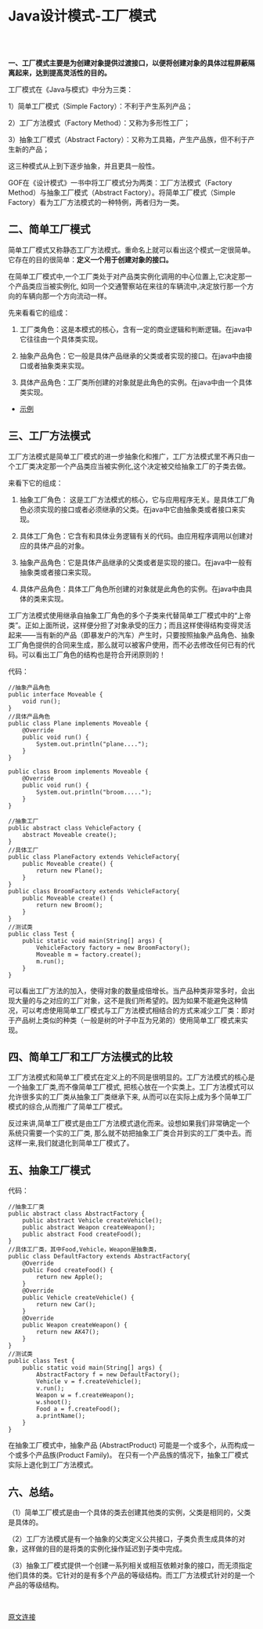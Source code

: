 # Java设计模式-工厂模式

<br>
<br>

**一、工厂模式主要是为创建对象提供过渡接口，以便将创建对象的具体过程屏蔽隔离起来，达到提高灵活性的目的。**


工厂模式在《Java与模式》中分为三类：

1）简单工厂模式（Simple Factory）：不利于产生系列产品；

2）工厂方法模式（Factory Method）：又称为多形性工厂；

3）抽象工厂模式（Abstract Factory）：又称为工具箱，产生产品族，但不利于产生新的产品；

这三种模式从上到下逐步抽象，并且更具一般性。

GOF在《设计模式》一书中将工厂模式分为两类：工厂方法模式（Factory Method）与抽象工厂模式（Abstract Factory）。将简单工厂模式（Simple Factory）看为工厂方法模式的一种特例，两者归为一类。


## 二、简单工厂模式

简单工厂模式又称静态工厂方法模式。重命名上就可以看出这个模式一定很简单。它存在的目的很简单：**定义一个用于创建对象的接口。**

在简单工厂模式中,一个工厂类处于对产品类实例化调用的中心位置上,它决定那一个产品类应当被实例化, 如同一个交通警察站在来往的车辆流中,决定放行那一个方向的车辆向那一个方向流动一样。

先来看看它的组成：

1) 工厂类角色：这是本模式的核心，含有一定的商业逻辑和判断逻辑。在java中它往往由一个具体类实现。

2) 抽象产品角色：它一般是具体产品继承的父类或者实现的接口。在java中由接口或者抽象类来实现。

3) 具体产品角色：工厂类所创建的对象就是此角色的实例。在java中由一个具体类实现。

- [示例](http://www.cnblogs.com/java-my-life/archive/2012/03/22/2412308.html)

## 三、工厂方法模式

工厂方法模式是简单工厂模式的进一步抽象化和推广，工厂方法模式里不再只由一个工厂类决定那一个产品类应当被实例化,这个决定被交给抽象工厂的子类去做。

来看下它的组成：

1) 抽象工厂角色： 这是工厂方法模式的核心，它与应用程序无关。是具体工厂角色必须实现的接口或者必须继承的父类。在java中它由抽象类或者接口来实现。

2) 具体工厂角色：它含有和具体业务逻辑有关的代码。由应用程序调用以创建对应的具体产品的对象。

3) 抽象产品角色：它是具体产品继承的父类或者是实现的接口。在java中一般有抽象类或者接口来实现。

4) 具体产品角色：具体工厂角色所创建的对象就是此角色的实例。在java中由具体的类来实现。


工厂方法模式使用继承自抽象工厂角色的多个子类来代替简单工厂模式中的“上帝类”。正如上面所说，这样便分担了对象承受的压力；而且这样使得结构变得灵活 起来——当有新的产品（即暴发户的汽车）产生时，只要按照抽象产品角色、抽象工厂角色提供的合同来生成，那么就可以被客户使用，而不必去修改任何已有的代 码。可以看出工厂角色的结构也是符合开闭原则的！

代码：

	//抽象产品角色
	public interface Moveable {
	    void run();
	}
	//具体产品角色
	public class Plane implements Moveable {
	    @Override
	    public void run() {
	        System.out.println("plane....");
	    }
	}
	
	public class Broom implements Moveable {
	    @Override
	    public void run() {
	        System.out.println("broom.....");
	    }
	}
	
	//抽象工厂
	public abstract class VehicleFactory {
	    abstract Moveable create();
	}
	//具体工厂
	public class PlaneFactory extends VehicleFactory{
	    public Moveable create() {
	        return new Plane();
	    }
	}
	public class BroomFactory extends VehicleFactory{
	    public Moveable create() {
	        return new Broom();
	    }
	}
	//测试类
	public class Test {
	    public static void main(String[] args) {
	        VehicleFactory factory = new BroomFactory();
	        Moveable m = factory.create();
	        m.run();
	    }
	}


可以看出工厂方法的加入，使得对象的数量成倍增长。当产品种类非常多时，会出现大量的与之对应的工厂对象，这不是我们所希望的。因为如果不能避免这种情 况，可以考虑使用简单工厂模式与工厂方法模式相结合的方式来减少工厂类：即对于产品树上类似的种类（一般是树的叶子中互为兄弟的）使用简单工厂模式来实 现。

## 四、简单工厂和工厂方法模式的比较

工厂方法模式和简单工厂模式在定义上的不同是很明显的。工厂方法模式的核心是一个抽象工厂类,而不像简单工厂模式, 把核心放在一个实类上。工厂方法模式可以允许很多实的工厂类从抽象工厂类继承下来, 从而可以在实际上成为多个简单工厂模式的综合,从而推广了简单工厂模式。 

反过来讲,简单工厂模式是由工厂方法模式退化而来。设想如果我们非常确定一个系统只需要一个实的工厂类, 那么就不妨把抽象工厂类合并到实的工厂类中去。而这样一来,我们就退化到简单工厂模式了。

## 五、抽象工厂模式

代码：

	//抽象工厂类
	public abstract class AbstractFactory {
	    public abstract Vehicle createVehicle();
	    public abstract Weapon createWeapon();
	    public abstract Food createFood();
	}
	//具体工厂类，其中Food,Vehicle，Weapon是抽象类，
	public class DefaultFactory extends AbstractFactory{
	    @Override
	    public Food createFood() {
	        return new Apple();
	    }
	    @Override
	    public Vehicle createVehicle() {
	        return new Car();
	    }
	    @Override
	    public Weapon createWeapon() {
	        return new AK47();
	    }
	}
	//测试类
	public class Test {
	    public static void main(String[] args) {
	        AbstractFactory f = new DefaultFactory();
	        Vehicle v = f.createVehicle();
	        v.run();
	        Weapon w = f.createWeapon();
	        w.shoot();
	        Food a = f.createFood();
	        a.printName();
	    }
	}
	
在抽象工厂模式中，抽象产品 (AbstractProduct) 可能是一个或多个，从而构成一个或多个产品族(Product Family)。 在只有一个产品族的情况下，抽象工厂模式实际上退化到工厂方法模式。

## 六、总结。

（1）简单工厂模式是由一个具体的类去创建其他类的实例，父类是相同的，父类是具体的。 

（2）工厂方法模式是有一个抽象的父类定义公共接口，子类负责生成具体的对象，这样做的目的是将类的实例化操作延迟到子类中完成。 

（3）抽象工厂模式提供一个创建一系列相关或相互依赖对象的接口，而无须指定他们具体的类。它针对的是有多个产品的等级结构。而工厂方法模式针对的是一个产品的等级结构。

<br>

[原文连接](http://www.cnblogs.com/forlina/archive/2011/06/21/2086114.html)